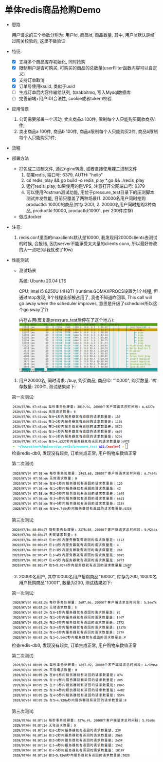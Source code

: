 # 单体redis商品抢购Demo

- 思路

    用户请求的三个参数分别为: 用户Id, 商品Id, 商品数量, 其中, 用户Id默认是经过网关校验的, 这里不做验证.
    
- 特征:

    - [x] 支持多个商品库存初始化, 同时抢购
    - [x] 限制用户是否可购买, 可购买的商品的总数量(userFilter函数内容可以自定义)
    - [x] 支持订单取消
    - [x] 订单号使用ksuid, 类似于uuid
    - [ ] 生成订单后内容传输给队列, 如rabbitmq, 写入Mysql数据库
    - [ ] 完善前端+用户ID(合法性, cookie或者token)校验

- 应用情景

    1. 公司需要部署一个活动, 卖出商品a 100件, 限制每个人只能购买同款商品1件;
    2. 卖出商品a 100件, 商品b 100件, 商品a限制每个人只能购买2件, 商品b限制每个人只能购买1件;
    
    
- 流程
    

- 部署方法

    - 打包成二进制文件, 通过nginx转发, 或者直接使用裸二进制文件
        1. 部署redis, 端口号: 6379, AUTH: "hello"
        2. cd redis_play && go build -o redis_play *.go && ./redis_play
        3. 运行redis_play, 如果使用的是VPS, 注意打开公网端口号: 6379
        4. 可以使用Postman测试功能, 用位于pressure_test目录下的压测脚本测试并发性能, 
           目前只覆盖了两种场景(1. 20000名用户同时抢购productId: 10000的商品(库存:200), 2. 20000名用户同时抢购2种商品, productId:10000, productId:10001, per 200件库存)
    - 做成docker

- 注意:

    1. redis.conf里面的maxclients默认是10000, 我发现用20000clients去测试的时候, 会报错, 因为server不能承受太大量的clients conn, 所以最好修改的大一点吧(😉我就改了10w)

- 性能测试

    - 测试场景
    
        系统: Ubuntu 20.04 LTS
    
        CPU: Intel i5 8250U (4H8T) (runtime.GOMAXPROCS设置为1个线程, 但通过htop发现, 8个线程全部被占用了, 我也不知道咋回事,  This call will go away when the scheduler improves, 意思是升级了scheduler所以这个go sway了?)
    
        内存占用(反复跑pressure_test后停在了这个地方):
    ![pressure_test_memory](./img/pressure.png)
    1. 用户20000名, 同时请求: /buy, 购买商品, 商品ID: "10000", 购买数量: 1库存数量: 200件, 测试结果如下:
    
    第一次测试:
    
    ![1.1](./img/1.1.png)
    检查redis-db0, 发现没有超卖, 订单生成正常, 用户购物车数值正常
    
    第二次测试:
    
    ![1.2](./img/1.2.png)
    
    第三次测试:
    
    ![1.3](./img/1.3.png)
    
    2. 20000名用户, 其中10000名用户抢购商品"10000", 库存为200, 10000名用户抢购商品"10001", 数量为200, 测试结果如下:
    
    第一次测试:
    
    ![2.1](./img/2.1.png)
    检查redis-db0, 发现没有超卖, 订单生成正常, 用户购物车数值正常
  
    第二次测试:
    
    ![2.2](./img/2.2.png)
    
    第三次测试:
    
    ![2.3](./img/2.3.png)